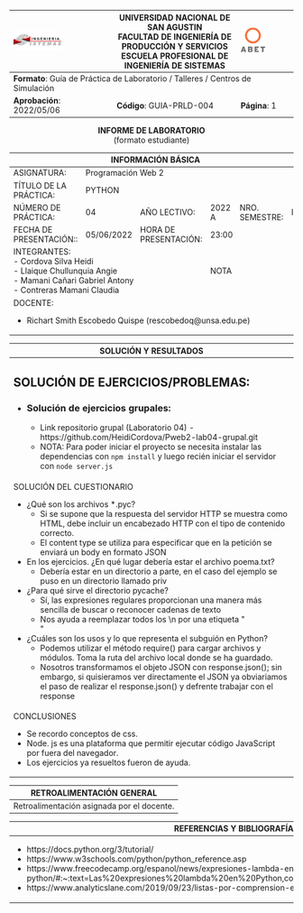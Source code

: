 <div align="center">
<table>
    <theader>
        <tr>
            <td><img src="https://github.com/rescobedoq/pw2/blob/main/epis.png?raw=true" alt="EPIS" style="width:50%; height:auto"/></td>
            <th>
                <span style="font-weight:bold;">UNIVERSIDAD NACIONAL DE SAN AGUSTIN</span><br />
                <span style="font-weight:bold;">FACULTAD DE INGENIERÍA DE PRODUCCIÓN Y SERVICIOS</span><br />
                <span style="font-weight:bold;">ESCUELA PROFESIONAL DE INGENIERÍA DE SISTEMAS</span>
            </th>
            <td><img src="https://github.com/rescobedoq/pw2/blob/main/abet.png?raw=true" alt="ABET" style="width:50%; height:auto"/></td>
        </tr>
    </theader>
    <tbody>
        <tr><td colspan="3"><span style="font-weight:bold;">Formato</span>: Guía de Práctica de Laboratorio / Talleres / Centros de Simulación</td></tr>
        <tr><td><span style="font-weight:bold;">Aprobación</span>:  2022/05/06</td><td><span style="font-weight:bold;">Código</span>: GUIA-PRLD-004</td><td><span style="font-weight:bold;">Página</span>: 1</td></tr>
    </tbody>
</table>
</div>

<div align="center">
<span style="font-weight:bold;">INFORME DE LABORATORIO</span><br />
<span>(formato estudiante)</span>
</div>


<table>
<theader>
<tr><th colspan="6">INFORMACIÓN BÁSICA</th></tr>
</theader>
<tbody>
<tr><td>ASIGNATURA:</td><td colspan="5">Programación Web 2</td></tr>
<tr><td>TÍTULO DE LA PRÁCTICA:</td><td colspan="5">PYTHON</td></tr>
<tr>
<td>NÚMERO DE PRÁCTICA:</td><td>04</td><td>AÑO LECTIVO:</td><td>2022 A</td><td>NRO. SEMESTRE:</td><td>III</td>
</tr>
<tr>
<td>FECHA DE PRESENTACIÓN::</td><td>05/06/2022</td><td>HORA DE PRESENTACIÓN:</td><td colspan="3">23:00</td>
</tr>
  <tr>
    <td colspan="3">INTEGRANTES: <br/>
    - Cordova Silva Heidi<br/>
    - Llaique Chullunquia Angie<br/>
    - Mamani Cañari Gabriel Antony<br/>
    - Contreras Mamani Claudia     
    </td>
    <td>NOTA</td><td colspan="3"></td>
  </tr>

<tr><td colspan="6">DOCENTE:
<ul>
<li>Richart Smith Escobedo Quispe (rescobedoq@unsa.edu.pe)</li>
</ul>
</td>
</<tr>
</tdbody>
</table>

<table>
<theader>
<tr><th colspan="6">SOLUCIÓN Y RESULTADOS</th></tr>
</theader>
<tbody>

<tr><td colspan="6"><h2>SOLUCIÓN DE EJERCICIOS/PROBLEMAS:</h2>
<ul>

 <li>
    <h3>Solución de ejercicios grupales: </h3>
     <ul>
        <li>Link repositorio grupal (Laboratorio 04) - https://github.com/HeidiCordova/Pweb2-lab04-grupal.git</li>
       <li>NOTA: Para poder iniciar el proyecto se necesita instalar las dependencias con <code>npm install</code> y luego recién iniciar el servidor con <code>node server.js</code></li>

</ul>
</td>
</<tr>
  <tr><td colspan="6">SOLUCIÓN DEL CUESTIONARIO
<ul>
<li>¿Qué son los archivos *.pyc?
    <ul>
        <li>Si se supone que la respuesta del servidor HTTP se muestra como HTML, debe incluir un encabezado HTTP con el tipo de contenido correcto.</li>
        <li>El content type se utiliza para especificar que en la petición se enviará un body en formato JSON</li>
    </ul>
    </li>
<li>En los ejercicios. ¿En qué lugar debería estar el archivo poema.txt?
    <ul>
        <li>Debería estar en un directorio a parte, en el caso del ejemplo se puso en un directorio llamado priv</li>
    </ul>
    </li>
<li>¿Para qué sirve el directorio pycache?
    <ul>
        <li> Sí, las expresiones regulares proporcionan una manera más sencilla de buscar o reconocer cadenas de texto</li>
        <li>Nos ayuda a reemplazar todos los \n por una etiqueta "<br/>"</li>
    </ul>
    </li>
<li>¿Cuáles son los usos y lo que representa el subguión en Python?
    <ul>
        <li>Podemos utilizar el método require() para cargar archivos y módulos. Toma la ruta del archivo local donde se ha guardado.</li>
        <li>Nosotros transformamos el objeto JSON con response.json(); sin embargo, si quisieramos ver directamente el JSON ya obviariamos el paso de realizar el response.json() y defrente trabajar con el response</li>
    </ul>
    </li>
</ul>
</td>
</<tr>
    <tr><td colspan="6">CONCLUSIONES
<ul>
<li>Se recordo conceptos de css. </li>
<li>Node. js es una plataforma que permitir ejecutar código JavaScript por fuera del navegador. </li>
<li>Los ejercicios ya resueltos fueron de ayuda. </li>
</ul>
</td>
</<tr>
</tdbody>
</table>


<table>
<theader>
<tr><th colspan="6">RETROALIMENTACIÓN GENERAL</th></tr>
</theader>
<tbody>

<tr><td colspan="6">Retroalimentación asignada por el docente. 
</td>

</tdbody>
</table>


<table>
<theader>
<tr><th colspan="6">REFERENCIAS Y BIBLIOGRAFÍA</th></tr>
</theader>
<tbody>

<tr><td colspan="6">
    <ul>
        <li>
            https://docs.python.org/3/tutorial/
        </li>
        <li>
           https://www.w3schools.com/python/python_reference.asp
        </li>
        <li>
           https://www.freecodecamp.org/espanol/news/expresiones-lambda-en-python/#:~:text=Las%20expresiones%20lambda%20en%20Python,con%20la%20palabra%20clave%20def%20
        </li>
        <li>https://www.analyticslane.com/2019/09/23/listas-por-comprension-en-python/</li>
    </ul>
    
    
</td>

</tdbody>
</table>

